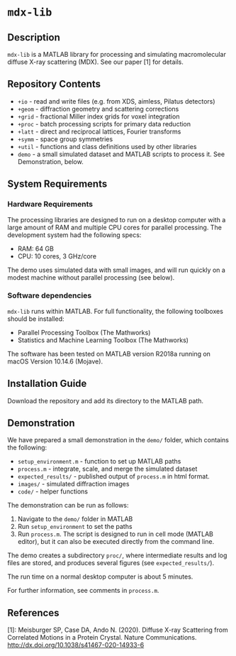 # `mdx-lib`

## Description

`mdx-lib` is a MATLAB library for processing and simulating macromolecular diffuse X-ray scattering (MDX). See our paper [1] for details.

## Repository Contents

- `+io` - read and write files (e.g. from XDS, aimless, Pilatus detectors)
- `+geom` - diffraction geometry and scattering corrections
- `+grid` - fractional Miller index grids for voxel integration
- `+proc` - batch processing scripts for primary data reduction
- `+latt` - direct and reciprocal lattices, Fourier transforms
- `+symm` - space group symmetries
- `+util` - functions and class definitions used by other libraries
- `demo` - a small simulated dataset and MATLAB scripts to process it. See Demonstration, below.

## System Requirements

### Hardware Requirements

The processing libraries are designed to run on a desktop computer with a large amount of RAM and multiple CPU cores for parallel processing. The development system had the following specs:

- RAM: 64 GB
- CPU: 10 cores, 3 GHz/core

The demo uses simulated data with small images, and will run quickly on a modest machine without parallel processing (see below).

### Software dependencies

`mdx-lib` runs within MATLAB. For full functionality, the following toolboxes should be installed:

 - Parallel Processing Toolbox (The Mathworks)
 - Statistics and Machine Learning Toolbox (The Mathworks)

The software has been tested on MATLAB version R2018a running on macOS Version 10.14.6 (Mojave).

## Installation Guide

Download the repository and add its directory to the MATLAB path.

## Demonstration

We have prepared a small demonstration in the `demo/` folder, which contains the following:

- `setup_environment.m` - function to set up MATLAB paths
- `process.m` - integrate, scale, and merge the simulated dataset
- `expected_results/` - published output of `process.m` in html format.
- `images/` - simulated diffraction images
- `code/` - helper functions

The demonstration can be run as follows:
1. Navigate to the `demo/` folder in MATLAB
2. Run `setup_environment` to set the paths
3. Run `process.m`. The script is designed to run in cell mode (MATLAB editor), but it can also be executed directly from the command line.

The demo creates a subdirectory `proc/`, where intermediate results and log files are stored, and produces several figures (see `expected_results/`).

The run time on a normal desktop computer is about 5 minutes.

For further information, see comments in `process.m`.

## References

[1]: Meisburger SP, Case DA, Ando N. (2020). Diffuse X-ray Scattering from Correlated Motions in a Protein Crystal. Nature Communications. http://dx.doi.org/10.1038/s41467-020-14933-6
